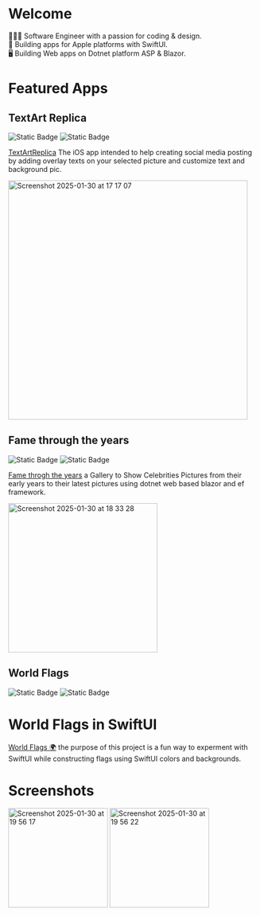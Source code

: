 # Welcome
 
👨🏻‍💻 Software Engineer with a passion for coding & design.  
📱 Building apps for Apple platforms with SwiftUI.  
🖥️ Building Web apps on Dotnet platform ASP & Blazor.

# Featured Apps

## TextArt Replica
![Static Badge](https://img.shields.io/badge/Swift-orange)
![Static Badge](https://img.shields.io/badge/SwiftUI-orange)


[TextArtReplica](https://github.com/MohamedDiaa/TextArtReplica) 
The iOS app intended to help creating social media posting by adding overlay texts on your selected picture and customize text and background pic.

<img width="481" alt="Screenshot 2025-01-30 at 17 17 07" src="https://github.com/user-attachments/assets/9d5d9bc1-94e4-492d-bc1f-3f355fb3f07c" />


## Fame through the years
![Static Badge](https://img.shields.io/badge/dotnet-blue)
![Static Badge](https://img.shields.io/badge/C%23-blue)

[Fame throgh the years](https://github.com/MohamedDiaa/Fame-Through-The-Years) 
a Gallery to Show Celebrities Pictures from their early years to their latest pictures using dotnet web based blazor and ef framework.


<img width="300" alt="Screenshot 2025-01-30 at 18 33 28" src="https://github.com/user-attachments/assets/813b1143-cc08-4b76-bb3b-551bfef6bdd4" />

## World Flags
![Static Badge](https://img.shields.io/badge/Swift-orange)
![Static Badge](https://img.shields.io/badge/SwiftUI-orange)

# World Flags in SwiftUI

[World Flags 🌍](https://github.com/MohamedDiaa/WorldFlags-SwiftUI) 
the purpose of this project is a fun way to experment with SwiftUI while constructing flags using SwiftUI colors and backgrounds. 

# Screenshots

<img width="200" alt="Screenshot 2025-01-30 at 19 56 17" src="https://github.com/user-attachments/assets/0da6a9f8-5fd4-4576-bca9-14b20c383e67" />
<img width="200" alt="Screenshot 2025-01-30 at 19 56 22" src="https://github.com/user-attachments/assets/90305122-93a5-4b8c-b4a0-3cd44746b959" />


